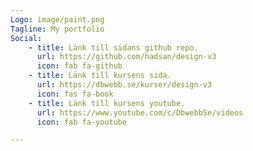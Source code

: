 ```yaml
---
Logo: image/paint.png
Tagline: My portfolio
Social:
    - title: Länk till sidans github repo.
      url: https://github.com/hadsan/design-v3
      icon: fab fa-github
    - title: Länk till kursens sida.
      url: https://dbwebb.se/kurser/design-v3
      icon: fas fa-book
    - title: Länk till kursens youtube.
      url: https://www.youtube.com/c/DbwebbSe/videos
      icon: fab fa-youtube

---
```

